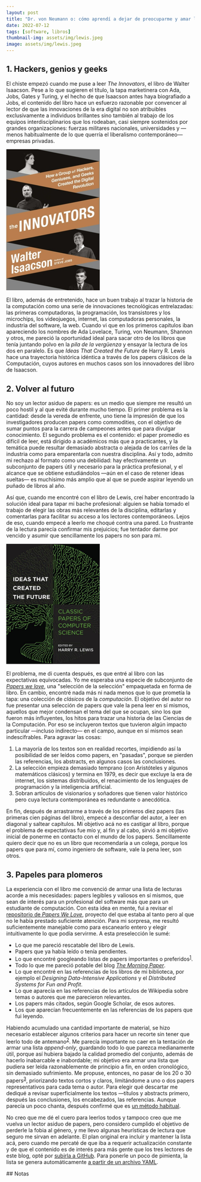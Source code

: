 ```yaml
---
layout: post
title: "Dr. von Neumann o: cómo aprendí a dejar de preocuparme y amar los papers"
date: 2022-07-12
tags: [software, libros]
thumbnail-img: assets/img/lewis.jpeg
image: assets/img/lewis.jpeg
---
```



## 1. Hackers, genios y geeks

El chiste empezó cuando me puse a leer *The Innovators*, el libro de Walter Isaacson. Pese a lo que sugieren el título, la tapa marketinera con Ada, Jobs, Gates y Turing, y el hecho de que Isaacson antes haya biografiado a Jobs, el contenido del libro hace un esfuerzo razonable por convencer al lector de que las innovaciones de la era digital no son  atribuibles exclusivamente a individuos brillantes sino también al trabajo de los equipos interdisciplinarios que los rodeaban, casi siempre sostenidos por grandes organizaciones: fuerzas militares nacionales, universidades y &#x2014;menos habitualmente de lo que querría el liberalismo contemporáneo&#x2014; empresas privadas.

<div class="text-center">
 <img src="../assets/img/innovators.jpg" width="250px">
</div>

El libro, además de entretenido, hace un buen trabajo al trazar la historia de la computación como una serie de innovaciones tecnológicas entrelazadas: las primeras computadoras, la programación, los transistores y los microchips, los videojuegos, internet, las computadoras personales, la industria del software, la web. Cuando vi que en los primeros capítulos iban apareciendo los nombres de Ada Lovelace, Turing, von Neumann, Shannon y otros, me pareció la oportunidad ideal para sacar otro de los libros que tenía juntando polvo en la *pila de la vergüenza* y ensayar la lectura de los dos en paralelo. Es que *Ideas That Created the Future* de Harry R. Lewis hace una trayectoria histórica idéntica a través de los papers clásicos de la Computación, cuyos autores en muchos casos son los innovadores del libro de Isaacson.


## 2. Volver al futuro

No soy un lector asiduo de papers: es un medio que siempre me resultó un poco hostil y al que evité durante mucho tiempo. El primer problema es la cantidad: desde la vereda de enfrente, uno tiene la impresión de que los investigadores producen papers como commodities, con el objetivo de sumar puntos para la carrera de campeones antes que para divulgar conocimiento. El segundo problema es el contenido: el paper promedio es difícil de leer, está dirigido a académicos más que a practicantes, y la temática puede resultar demasiado abstracta o alejada de los carriles de la industria como para emparentarla con nuestra disciplina. Así y todo, admito mi rechazo al formato como una debilidad: hay efectivamente un subconjunto de papers útil y necesario para la práctica profesional, y el alcance que se obtiene estudiándolos &#x2014;aún en el caso de retener ideas sueltas&#x2014; es muchísimo más amplio que al que se puede aspirar leyendo un puñado de libros al año.

Así que, cuando me encontré con el libro de Lewis, creí haber encontrado la solución ideal para tapar mi bache profesional: alguien se había tomado el trabajo de elegir las obras más relevantes de la disciplina, editarlas y comentarlas para facilitar su acceso a los lectores contemporáneos. Lejos de eso, cuando empecé a leerlo me choqué contra una pared. Lo frustrante de la lectura parecía confirmar mis prejuicios; fue tentador darme por vencido y asumir que sencillamente los papers no son para mí.

<div class="text-center">
 <img src="../assets/img/lewis.jpeg" width="250px">
</div>

El problema, me di cuenta después, es que entré al libro con las expectativas equivocadas.
Yo me esperaba una especie de subconjunto de [*Papers we love*](https://paperswelove.org/), una "selección de la selección" empaquetada en forma de libro. En cambio, encontré nada más ni nada menos que  lo que prometía la tapa: una colección de *clásicos* de la *computación*. El objetivo del autor no fue presentar una selección de papers que vale la pena leer en sí mismos, aquellos que mejor condensan el tema del que se ocupan, sino los que fueron más influyentes, los hitos para trazar una historia de las Ciencias de la Computación. Por eso se incluyeron textos que tuvieron algún impacto particular &#x2014;incluso indirecto&#x2014; en el campo, aunque en sí mismos sean indescifrables. Para agravar las cosas:

1.  La mayoría de los textos son en realidad recortes, impidiendo así la posibilidad de ser leídos como papers, en "pasadas", porque se pierden las referencias, los abstracts, en algunos casos las conclusiones.
2.  La selección empieza demasiado temprano (con Aristóteles y algunos matemáticos clásicos) y termina en 1979, es decir que excluye la era de internet, los sistemas distribuidos, el renacimiento de los lenguajes de programación y la inteligencia artificial.
3.  Sobran artículos de visionarios y soñadores que tienen valor histórico pero cuya lectura contemporánea es redundante o anecdótica.

En fin, después de arrastrarme a través de los primeros diez papers (las primeras cien páginas del libro), empecé a desconfiar del autor, a leer en diagonal y saltear capítulos. Mi objetivo acá no es castigar al libro, porque el problema de expectativas fue mío y, al fin y al cabo, sirvió a mi objetivo inicial de ponerme en contacto con el mundo de los papers. Sencillamente quiero decir que no es un libro que recomendaría a un colega, porque los papers que para mí, como ingeniero de software, vale la pena leer, son otros.


## 3. Papeles para plomeros

La experiencia con el libro me convenció de armar una lista de lecturas acorde a mis necesidades: papers legibles y valiosos en sí mismos, que sean de interés para un profesional del software más que para un estudiante de computación. Con esta idea en mente, fui a revisar el [repositorio de *Papers We Love*](https://github.com/papers-we-love/papers-we-love), proyecto del que estaba al tanto pero al que no le había prestado suficiente atención. Para mi sorpresa, me resultó suficientemente manejable como para escanearlo entero y elegir intuitivamente lo que podía servirme. A esta preselección le sumé:

-   Lo que me pareció rescatable del libro de Lewis.
-   Papers que ya había leído o tenía pendientes.
-   Lo que encontré googleando listas de papers importantes o preferidos<sup><a id="fnr.1" class="footref" href="#fn.1" role="doc-backlink">1</a></sup>.
-   Todo lo que me pareció potable del blog [*The Morning Paper*](https://blog.acolyer.org/).
-   Lo que encontré en las referencias de los libros de mi biblioteca, por ejemplo el *Designing Data-Intensive Applications* y el *Distributed Systems for Fun and Profit*.
-   Lo que aparecía en las referencias de los artículos de Wikipedia sobre temas o autores que me parecieron relevantes.
-   Los papers más citados, según Google Scholar, de esos autores.
-   Los que aparecían frecuentemente en las referencias de los papers que fui leyendo.

Habiendo acumulado una cantidad importante de material, se hizo necesario establecer algunos criterios para hacer un recorte sin tener que leerlo todo de antemano<sup><a id="fnr.2" class="footref" href="#fn.2" role="doc-backlink">2</a></sup>. Me parecía importante no caer en la tentación de armar una lista *append-only*, guardando todo lo que parezca medianamente útil, porque así hubiera bajado la calidad promedio del conjunto, además de hacerlo inabarcable e inabordable; mi objetivo era armar una lista que pudiera ser leída razonablemente de principio a fin, en orden cronológico, sin demasiado sufrimiento. Me propuse, entonces, no pasar de los 20 o 30 papers<sup><a id="fnr.3" class="footref" href="#fn.3" role="doc-backlink">3</a></sup>, priorizando textos cortos y claros, limitándome a uno o dos papers representativos para cada tema o autor. Para elegir qué descartar me dediqué a revisar superficialmente los textos &#x2014;títulos y abstracts primero, después las conclusiones, los encabezados, las referencias. Aunque parecía un poco chanta, después confirmé que es [un método habitual](http://ccr.sigcomm.org/online/files/p83-keshavA.pdf).

No creo que me dé el cuero para leerlos todos y tampoco creo que me vuelva un lector asiduo de papers, pero considero cumplido el objetivo de perderle la fobia al género, y me llevo algunas heurísticas de lectura que seguro me sirvan en adelante. El plan original era incluir y mantener la lista acá, pero cuando me percaté de que iba a requerir actualización constante y de que el contenido es de interés para más gente que los tres lectores de este blog, opté por [subirla a GitHub](https://github.com/facundoolano/software-papers/). Para ponerle un poco de pimienta, la lista se genera automáticamente [a partir de un archivo YAML](https://github.com/facundoolano/software-papers/blob/main/papers.yml).

<section class="footnotes" markdown=1>
## Notas
<!--- 
# Notas al pie de p&aacute;gina

 -->
<sup><a id="fn.1" href="#fnr.1">1</a></sup> Ejemplos: [Michael Feathers](https://michaelfeathers.silvrback.com/10-papers-every-developer-should-read-at-least-twice), [Pedro Tavares](https://ordep.dev/posts/my-favorite-papers  ), [OpenGenus](https://iq.opengenus.org/must-read-papers-data-structures/), [Valbonne Consulting](https://web.archive.org/web/20141121110956/https://valbonneconsulting.wordpress.com/2014/06/09/an-incomplete-list-of-classic-papers-every-software-architect-should-read/).

<sup><a id="fn.2" href="#fnr.2">2</a></sup> Obviamente, a medida que efectivamente leo los papers, la elección inicial se vuelve cuestionable y tengo que modificarla.

<sup><a id="fn.3" href="#fnr.3">3</a></sup> Para no descartar completamente todo lo otro que encontré, hice trampa con sublistas de lecturas "opcionales".

</section>
